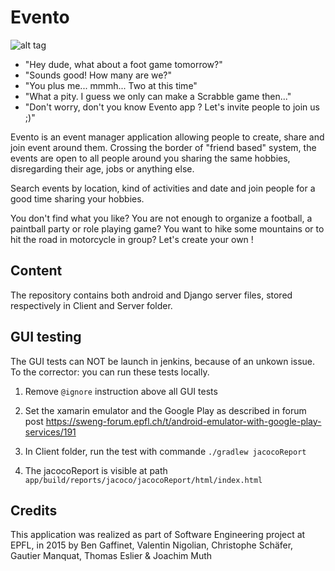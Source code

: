 # Evento 
![alt tag](https://github.com/sweng-epfl-2015/team-localeventapp/blob/master/Client/Evento/app/src/main/res/drawable/logo_evento.png)

- "Hey dude, what about a foot game tomorrow?"
- "Sounds good! How many are we?"
- "You plus me... mmmh... Two at this time"
- "What a pity. I guess we only can make a Scrabble game then..."
- "Don't worry, don't you know Evento app ? Let's invite people to join us ;)"

Evento is an event manager application allowing people to create, share and join event around them. Crossing the border 
of "friend based" system, the events are open to all people around you sharing the same hobbies, disregarding their age, jobs 
or anything else.

Search events by location, kind of activities and date and join people for a good time sharing your hobbies.

You don't find what you like? You are not enough to organize a football, a paintball party or role playing game? You want
to hike some mountains or to hit the road in motorcycle in group? Let's create your own !

## Content
The repository contains both android and Django server files, stored respectively in Client and Server folder.

## GUI testing
The GUI tests can NOT be launch in jenkins, because of an unkown issue. To the corrector: you can run these tests locally.
1) Remove ```@ignore``` instruction above all GUI tests

2) Set the xamarin emulator and the Google Play as described in forum post
https://sweng-forum.epfl.ch/t/android-emulator-with-google-play-services/191

3) In Client folder, run the test with commande ```./gradlew jacocoReport```

4) The jacocoReport is visible at path ```app/build/reports/jacoco/jacocoReport/html/index.html```




## Credits 
This application was realized as part of Software Engineering project at EPFL, in 2015 by
Ben Gaffinet, Valentin Nigolian, Christophe Schäfer, Gautier Manquat, Thomas Eslier & Joachim Muth
